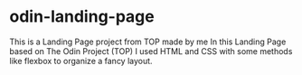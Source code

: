 # odin-landing-page
This is a Landing Page project from TOP made by me
In this Landing Page based on The Odin Project (TOP) I used HTML and CSS with some methods like flexbox to organize a fancy layout.